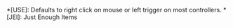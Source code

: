 *[USE]: Defaults to right click on mouse or left trigger on most controllers.
*[JEI]: Just Enough Items